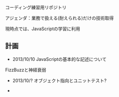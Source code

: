 コーディング練習用リポジトリ

アジェンダ：業務で扱える(耐えられる)だけの技術取得

現時点では、JavaScriptの学習に利用



## 計画

* 2013/10/10  JavaScriptの基本的な記述について

FizzBuzzと神経衰弱


* 2013/10/?  オブジェクト指向とユニットテスト?


* 
